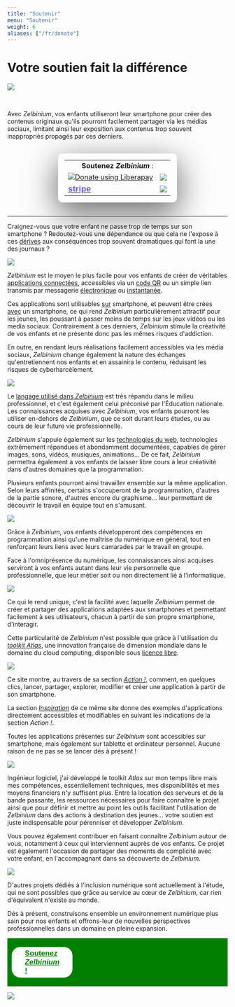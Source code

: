 ```yaml
---
title: "Soutenir"
menu: "Soutenir"
weight: 6
aliases: ["/fr/donate"]
---
```


# Votre soutien fait la différence

![](./CrowdfundingAnimation.gif)

<br/>

Avec *Zelbinium*, vos enfants utiliseront leur smartphone pour créer des contenus originaux qu'ils pourront facilement partager via les médias sociaux, limitant ainsi leur exposition aux contenus trop souvent inappropriés propagés par ces derniers.

<br/>

<style>
  <!-- Retrait règle thème Hugo. -->
  .markdown table tr:nth-child(2n) {
	  background: initial;
  }
</style>

<span id="support"/>

<div>
  <table style="padding: 15px; border-radius: 10px; box-shadow: rgba(0, 0, 0, 0.56) 0px 22px 70px 4px;width: fit-content; margin: auto;">
    <tr>
      <td colspan="2" style="border: none; text-align: center;">
        <span style="white-space: no-wrap; width: 100%;"><b>Soutenez <em>Zelbinium</em></b> :</span> 
      </td>
    </tr>
    <tr>
      <td>
        <script src="https://liberapay.com/Epeios/widgets/button.js"></script>
        <noscript>
          <a href="https://liberapay.com/Epeios/donate">
          <img alt="Donate using Liberapay" src="https://liberapay.com/assets/widgets/donate.svg">
        </noscript>
        </a>
      </td>
      <td style="vertical-align: middle;">
        <a style="display: flex;" href="https://github.com/sponsors/epeios-q37">
          <img src="https://img.shields.io/static/v1?label=Sponsor&message=%E2%9D%A4&logo=GitHub"></img>
        </a>
      </td>
    </tr>
    <tr>
      <td>
        <a href="https://donate.stripe.com/7sIcOq9Cm7sc5RS000">
          <span style="font-family: sans-serif; font-size: larger; font-weight: bold; color: #635bff;">stripe</span>
        </a>
      </td>
      <td style="vertical-align: middle;">
        <a style="display: flex;" href="https://www.kisskissbankbank.com/fr/projects/zelbinium">
          <img style="max-height: 30px;" src="./KissKissBankBank.png"></img>
        </a>
      </td>
    </tr>
  </table>
</div>

<br/>

---

Craignez-vous que votre enfant ne passe trop de temps sur son smartphone ? Redoutez-vous une dépendance ou que cela ne l'expose à ces [dérives](https://fr.wikipedia.org/wiki/Cyberharc%C3%A8lement) aux conséquences trop souvent dramatiques qui font la une des journaux ?

![](./Cyberharcelement.jpeg)

*Zelbinium* est le moyen le plus facile pour vos enfants de créer de véritables [applications connectées](https://fr.wikipedia.org/wiki/Application_web), accessibles via un [code QR](https://fr.wikipedia.org/wiki/Code_QR) ou un simple lien transmis par messagerie [électronique](https://fr.wikipedia.org/wiki/Courrier_%C3%A9lectronique) ou [instantanée](https://fr.wikipedia.org/wiki/Messagerie_instantan%C3%A9e).

Ces applications sont utilisables <u>sur</u> smartphone, et peuvent être crées <u>avec</u> un smartphone, ce qui rend *Zelbinium* particulièrement attractif pour les jeunes, les poussant à passer moins de temps sur les jeux vidéos ou les media sociaux. Contrairement à ces derniers, *Zelbinium* stimule la créativité de vos enfants et ne présente donc pas les mêmes risques d'addiction.

En outre, en rendant leurs réalisations facilement accessibles via les média sociaux, *Zelbinium* change également la nature des échanges qu'entretiennent nos enfants et en assainira le contenu, réduisant les risques de cyberharcèlement.

![](./SafeSocialMedia.jpeg)

Le [langage utilisé dans *Zelbinium*](https://fr.wikipedia.org/wiki/Python_(langage)) est très répandu dans le milieu professionnel, et c'est également celui préconisé par l'Éducation nationale. Les connaissances acquises avec *Zelbinium*, vos enfants pourront les utiliser en-dehors de *Zelbinium*, que ce soit durant leurs études, ou au cours de leur future vie professionnelle.

*Zelbinium* s'appuie également sur les [technologies du web](https://fr.wikipedia.org/wiki/HTML5), technologies extrêmement répandues et abondamment documentées, capables de gérer images, sons, vidéos, musiques, animations… De ce fait, *Zelbinium* permettra également à vos enfants de laisser libre cours à leur créativité dans d'autres domaines que la programmation.

Plusieurs enfants pourront ainsi travailler ensemble sur la même application. Selon leurs affinités, certains s'occuperont de la programmation, d'autres de la partie sonore, d'autres encore du graphisme… leur permettant de découvrir le travail en équipe tout en s'amusant.

![](./Collaboration.jpeg)

Grâce à *Zelbinium*, vos enfants développeront des compétences en programmation ainsi qu'une maîtrise du numérique en général, tout en renforçant leurs liens avec leurs camarades par le travail en groupe.

Face à l'omniprésence du numérique, les connaissances ainsi acquises serviront à vos enfants autant dans leur vie personnelle que professionnelle, que leur métier soit ou non directement lié à l'informatique.

![](./DigitalEverywhere.jpeg)

Ce qui le rend unique, c'est la facilité avec laquelle *Zelbinium* permet de créer et partager des applications adaptées aux smartphones et permettant facilement à ses utilisateurs, chacun à partir de son propre smartphone, d'interagir.

Cette particularité de *Zelbinium* n'est possible que grâce à l'utilisation du [*toolkit* *Atlas*](https://atlastk.org/), une innovation française de dimension mondiale dans le domaine du cloud computing, disponible sous [licence libre](https://fr.wikipedia.org/wiki/Logiciel#Philosophie_libre).

![](./FreeCloudComputing.jpeg)

Ce site montre, au travers de sa section [*Action !*](../action/), comment, en quelques clics, lancer, partager, explorer, modifier et créer une application à partir de son smartphone.

La section [*Inspiration*](../inspiration/) de ce même site donne des exemples d'applications directement accessibles et modifiables en suivant les indications de la section *Action !*.

Toutes les applications présentes sur *Zelbinium* sont accessibles sur smartphone, mais également sur tablette et ordinateur personnel. Aucune raison de ne pas se se lancer dés à présent !

![](./GetStarted.jpeg)

Ingénieur logiciel, j'ai développé le toolkit *Atlas* sur mon temps libre mais mes compétences, essentiellement techniques, mes disponibilités et mes moyens financiers n'y suffisent plus. Entre la location des serveurs et de la bande passante, les ressources nécessaires pour faire connaître le projet ainsi que pour définir et mettre au point les outils facilitant l'utilisation de *Zelbinium* dans des actions à destination des jeunes… votre soutien est juste indispensable pour pérenniser et développer *Zelbinium*.

Vous pouvez également contribuer en faisant connaître *Zelbinium* autour de vous, notamment à ceux qui interviennent auprès de vos enfants. Ce projet est également l'occasion de partager des moments de complicité avec votre enfant, en l'accompagnant dans sa découverte de *Zelbinium*.

![](./Complicity.jpeg)

D'autres projets dédiés à l'inclusion numérique sont actuellement à l'étude, qui ne sont possibles que grâce au service au cœur de *Zelbinium*, car rien d'équivalent n'existe au monde.

Dés à présent, construisons ensemble un environnement numérique plus sain pour nos enfants et offrons-leur de nouvelles perspectives professionnelles dans un domaine en pleine expansion.

<div style="margin-bottom: 10px; background-color: green; font-size: larger; padding: 10px;">
  <span style="display: flex; width: 100;">
    <a style="margin: auto; background-color: white; color: green; border-radius: 20px; font-family: sans-serif; font-weight: bold; padding: 5px 30px; margin: 10px auto" href="#support">
      <span>Soutenez <em>Zelbinium</em> !</span>
    </a>
  </span>
</div>

[![](./Contribute.jpeg)](#support)
